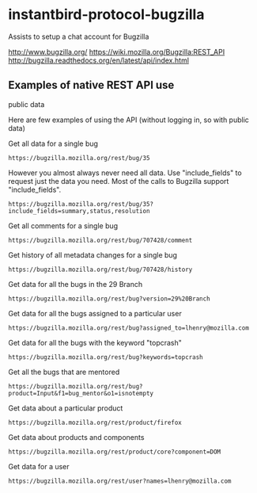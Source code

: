 # instantbird-protocol-bugzilla
Assists to setup a chat account for Bugzilla


http://www.bugzilla.org/
https://wiki.mozilla.org/Bugzilla:REST_API
http://bugzilla.readthedocs.org/en/latest/api/index.html

## Examples of native REST API use
public data

Here are few examples of using the API (without logging in, so with public data)

Get all data for a single bug

    https://bugzilla.mozilla.org/rest/bug/35 

However you almost always never need all data. Use "include_fields" to request just the data you need. Most of the calls to Bugzilla support "include_fields".

    https://bugzilla.mozilla.org/rest/bug/35?include_fields=summary,status,resolution 

Get all comments for a single bug

    https://bugzilla.mozilla.org/rest/bug/707428/comment 

Get history of all metadata changes for a single bug

    https://bugzilla.mozilla.org/rest/bug/707428/history 

Get data for all the bugs in the 29 Branch

    https://bugzilla.mozilla.org/rest/bug?version=29%20Branch 

Get data for all the bugs assigned to a particular user

    https://bugzilla.mozilla.org/rest/bug?assigned_to=lhenry@mozilla.com 

Get data for all the bugs with the keyword "topcrash"

    https://bugzilla.mozilla.org/rest/bug?keywords=topcrash 

Get all the bugs that are mentored

    https://bugzilla.mozilla.org/rest/bug?product=Input&f1=bug_mentor&o1=isnotempty 

Get data about a particular product

    https://bugzilla.mozilla.org/rest/product/firefox 

Get data about products and components

    https://bugzilla.mozilla.org/rest/product/core?component=DOM 

Get data for a user

    https://bugzilla.mozilla.org/rest/user?names=lhenry@mozilla.com 
